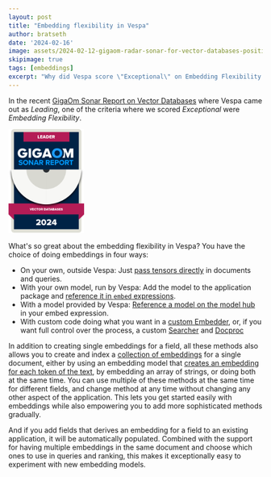 ```yaml
---  
layout: post
title: "Embedding flexibility in Vespa"
author: bratseth
date: '2024-02-16'
image: assets/2024-02-12-gigaom-radar-sonar-for-vector-databases-positions-vespa-as-a-leader/Gigaom_leader.jpg
skipimage: true
tags: [embeddings]
excerpt: "Why did Vespa score \"Exceptional\" on Embedding Flexibility in GigaOm's report on Vector Databases?"
---
```

In the recent [GigaOm Sonar Report on Vector Databases](https://content.vespa.ai/gigaom-report-2024) 
where Vespa came out as *Leading*, one of the criteria where we scored *Exceptional* were
*Embedding Flexibility*.

<img src="/assets/2024-02-15-newsletter/GigaOm-badge-2024_leader-11.png"
alt="Vespa Recognized as a Leader and Forward Mover in GigaOm Sonar for Vector Databases"
width="150px" height="auto" />

What's so great about the embedding flexibility in Vespa? You have the choice of doing embeddings in four ways:
- On your own, outside Vespa: Just [pass tensors directly](https://docs.vespa.ai/en/reference/document-json-format.html#tensor) in documents and queries.
- With your own model, run by Vespa: Add the model to the application package and 
[reference it in <code>embed</code> expressions](https://docs.vespa.ai/en/embedding.html#embedding-a-document-field).
- With a model provided by Vespa: [Reference a model on the model hub](https://cloud.vespa.ai/en/model-hub#hugging-face-embedder) in your embed expression.
- With custom code doing what you want in a [custom Embedder](https://docs.vespa.ai/en/embedding.html), or, if you want full control 
over the process, a custom [Searcher](https://docs.vespa.ai/en/searcher-development.html) and 
[Docproc](https://docs.vespa.ai/en/document-processing.html)

In addition to creating single embeddings for a field, all these methods also allows you to 
create and index a [collection of embeddings](https://blog.vespa.ai/semantic-search-with-multi-vector-indexing/) 
for a single document, either by using an embedding model
that [creates an embedding for each token of the text](https://blog.vespa.ai/announcing-colbert-embedder-in-vespa/), 
by embedding an array of strings,
or doing both at the same time. You can use multiple of these methods at the same time for different fields,
and change method at any time without changing any other aspect of the application.
This lets you get started easily with embeddings while also empowering you to add more sophisticated methods
gradually.

And if you add fields that derives an embedding for a field to an existing application,
it will be automatically populated. Combined with the support for having multiple embeddings in the same
document and choose which ones to use in queries and ranking, this makes it exceptionally easy to experiment with new 
embedding models.
